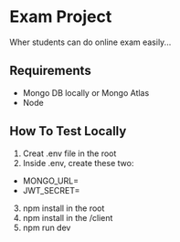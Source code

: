 # Exam Project

Wher students can do online exam easily...

## Requirements

- Mongo DB locally or Mongo Atlas
- Node

## How To Test Locally

1. Creat .env file in the root
2. Inside .env, create these two:

- MONGO_URL=
- JWT_SECRET=

3. npm install in the root
4. npm install in the /client
5. npm run dev
